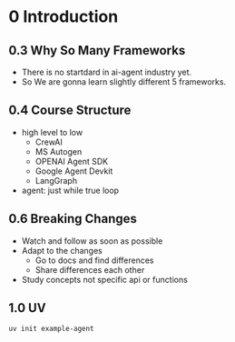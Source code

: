 # 0 Introduction

## 0.3 Why So Many Frameworks

- There is no startdard in ai-agent industry yet.
- So We are gonna learn slightly different 5 frameworks.

## 0.4 Course Structure

- high level to low
  - CrewAI
  - MS Autogen
  - OPENAI Agent SDK
  - Google Agent Devkit
  - LangGraph
- agent: just while true loop

## 0.6 Breaking Changes

- Watch and follow as soon as possible
- Adapt to the changes
  - Go to docs and find differences
  - Share differences each other
- Study concepts not specific api or functions

## 1.0 UV

```sh
uv init example-agent
```
